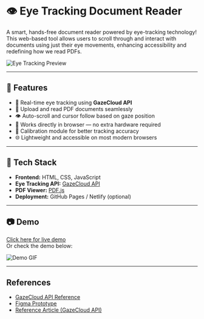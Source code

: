 # 👁️ Eye Tracking Document Reader

A smart, hands-free document reader powered by eye-tracking technology!  
This web-based tool allows users to scroll through and interact with documents using just their eye movements, enhancing accessibility and redefining how we read PDFs.

![Eye Tracking Preview](./preview.gif) <!-- Optional: replace with your actual demo GIF -->

---

## 📌 Features

- 🔴 Real-time eye tracking using **GazeCloud API**
- 📄 Upload and read PDF documents seamlessly
- 👁️ Auto-scroll and cursor follow based on gaze position
- 🧠 Works directly in browser — no extra hardware required
- 🎯 Calibration module for better tracking accuracy
- 🌐 Lightweight and accessible on most modern browsers

---

## 🚀 Tech Stack

- **Frontend:** HTML, CSS, JavaScript
- **Eye Tracking API:** [GazeCloud API](https://www.gazecloud.com/)
- **PDF Viewer:** [PDF.js](https://mozilla.github.io/pdf.js/)
- **Deployment:** GitHub Pages / Netlify (optional)

---

## 📷 Demo

<!-- You can insert a screen recording/GIF or hosted video link -->
[Click here for live demo](https://your-username.github.io/eye-tracking-reader/)  
Or check the demo below:

![Demo GIF](./demo.gif)

---
## References

- [GazeCloud API Reference](https://gazerecorder.com/gazecloudapi/)
- [Figma Prototype](https://www.figma.com/proto/3KkZ1HH8SYy2oY7Lv7OWAj/Untitled?node-id=8%3A106&scaling=scale-down&page-id=0%3A1&starting-point-node-id=2%3A10)
- [Reference Article (GazeCloud API)](https://medium.com/@williamwang15/integrating-gazecloudapi-a-high-accuracy-webcam-based-eye-tracking-solution-into-your-own-web-app-2d8513bb9865)
